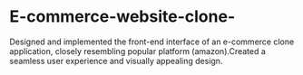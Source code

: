 # E-commerce-website-clone-
Designed and implemented the front-end interface of an e-commerce clone application, closely resembling popular platform (amazon).Created a seamless user experience and visually appealing design. 
